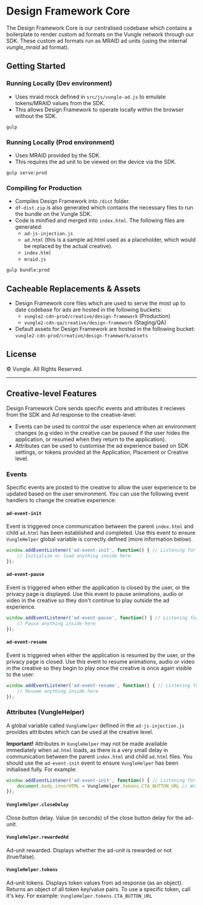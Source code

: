 # Design Framework Core

The Design Framework Core is our centralised codebase which contains a boilerplate to render custom ad formats on the Vungle network through our SDK. These custom ad formats run as MRAID ad units (using the internal *vungle_mraid* ad format).



## Getting Started
### Running Locally (Dev environment)
- Uses mraid mock defined in `src/js/vungle-ad.js` to emulate tokens/MRAID values from the SDK.
- This allows Design Framework to operate locally within the browser without the SDK.
```
gulp
```

### Running Locally (Prod environment)
- Uses MRAID provided by the SDK.
- This requires the ad unit to be viewed on the device via the SDK.
```
gulp serve:prod
```

### Compiling for Production
- Compiles Design Framework into `/dist` folder.
- `df-dist.zip` is also generated which contains the necessary files to run the bundle on the Vungle SDK.
- Code is minified and merged into `index.html`. The following files are generated:
	- `ad-js-injection.js`
	- `ad.html` (this is a sample ad.html used as a placeholder, which would be replaced by the actual creative).
	- `index.html`
	- `mraid.js`
```
gulp bundle:prod
```



## Cacheable Replacements & Assets
- Design Framework core files which are used to serve the most up to date codebase for ads are hosted in the following buckets:
	- `vungle2-cdn-prod/creative/design-framework` (Production)
	- `vungle2-cdn-qa/creative/design-framework` (Staging/QA)
- Default assets for Design Framework are hosted in the following bucket: `vungle2-cdn-prod/creative/design-framework/assets`



## License
© Vungle. All Rights Reserved. 


- - - - - - -


## Creative-level Features
Design Framework Core sends specific events and attributes it recieves from the SDK and Ad response to the creative-level:
- Events can be used to control the user experience when an environment changes (e.g video in the creative can be paused if the user hides the application, or resumed when they return to the application).
- Attributes can be used to customise the ad experience based on SDK settings, or tokens provided at the Application, Placement or Creative level.


### Events
Specific events are posted to the creative to allow the user experience to be updated based on the user environment. You can use the following event handlers to change the creative experience:

#### `ad-event-init`
Event is triggered once communication between the parent `index.html` and child `ad.html` has been established and completed. Use this event to ensure `VungleHelper` global variable is correctly defined (more information below).
```javascript
window.addEventListener('ad-event-init', function() { // Listening for init event from Design Framework Core
	// Initialise or load anything inside here
});
```

#### `ad-event-pause`
Event is triggered when either the application is closed by the user, or the privacy page is displayed. Use this event to pause animations, audio or video in the creative so they don't continue to play outside the ad experience. 
```javascript
window.addEventListener('ad-event-pause', function() { // Listening for pause event from Design Framework Core
	// Pause anything inside here
});
```

#### `ad-event-resume`
Event is triggered when either the application is resumed by the user, or the privacy page is closed. Use this event to resume animations, audio or video in the creative so they begin to play once the creative is once again visible to the user.
```javascript
window.addEventListener('ad-event-resume', function() { // Listening for resume event from Design Framework Core
	// Resume anything inside here
});
```


### Attributes (VungleHelper)
A global variable called `VungleHelper` defined in the `ad-js-injection.js` provides attributes which can be used at the creative level.

**Important!** Attributes in `VungleHelper` may not be made available immediately when `ad.html` loads, as there is a very small delay in communication between the parent `index.html` and child `ad.html` files. You should use the `ad-event-init` event to ensure `VungleHelper` has been initialised fully. For example:

```javascript
window.addEventListener('ad-event-init', function() { // Listening for init event from Design Framework Core
	document.body.innerHTML = VungleHelper.tokens.CTA_BUTTON_URL // Write to the document the CTA_BUTTON_URL token value
});
```

#### `VungleHelper.closeDelay`
Close button delay. Value (in seconds) of the close button delay for the ad-unit.

#### `VungleHelper.rewardedAd`
Ad-unit rewarded. Displays whether the ad-unit is rewarded or not (true/false).

#### `VungleHelper.tokens`
Ad-unit tokens. Displays token values from ad response (as an object). Returns an object of all token key/value pairs.
To use a specific token, call it's key. For example: `VungleHelper.tokens.CTA_BUTTON_URL`